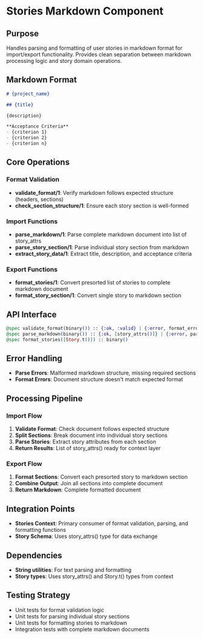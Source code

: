 # Stories Markdown Component

## Purpose
Handles parsing and formatting of user stories in markdown format for import/export functionality. Provides clean separation between markdown processing logic and story domain operations.

## Markdown Format
```markdown
# {project_name}

## {title}

{description}

**Acceptance Criteria**
- {criterion 1}
- {criterion 2}
- {criterion n}
```

## Core Operations

### Format Validation
- **validate_format/1**: Verify markdown follows expected structure (headers, sections)
- **check_section_structure/1**: Ensure each story section is well-formed

### Import Functions
- **parse_markdown/1**: Parse complete markdown document into list of story_attrs
- **parse_story_section/1**: Parse individual story section from markdown
- **extract_story_data/1**: Extract title, description, and acceptance criteria

### Export Functions  
- **format_stories/1**: Convert presorted list of stories to complete markdown document
- **format_story_section/1**: Convert single story to markdown section

## API Interface
```elixir
@spec validate_format(binary()) :: {:ok, :valid} | {:error, format_error()}
@spec parse_markdown(binary()) :: {:ok, [story_attrs()]} | {:error, parse_error()}
@spec format_stories([Story.t()]) :: binary()
```

## Error Handling
- **Parse Errors**: Malformed markdown structure, missing required sections
- **Format Errors**: Document structure doesn't match expected format

## Processing Pipeline

### Import Flow
1. **Validate Format**: Check document follows expected structure  
2. **Split Sections**: Break document into individual story sections
3. **Parse Stories**: Extract story attributes from each section
4. **Return Results**: List of story_attrs() ready for context layer

### Export Flow  
1. **Format Sections**: Convert each presorted story to markdown section
2. **Combine Output**: Join all sections into complete document
3. **Return Markdown**: Complete formatted document

## Integration Points
- **Stories Context**: Primary consumer of format validation, parsing, and formatting functions
- **Story Schema**: Uses story_attrs() type for data exchange

## Dependencies
- **String utilities**: For text parsing and formatting
- **Story types**: Uses story_attrs() and Story.t() types from context

## Testing Strategy
- Unit tests for format validation logic
- Unit tests for parsing individual story sections
- Unit tests for formatting stories to markdown
- Integration tests with complete markdown documents